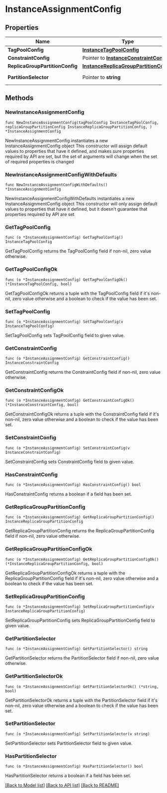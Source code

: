 # InstanceAssignmentConfig

## Properties

Name | Type | Description | Notes
------------ | ------------- | ------------- | -------------
**TagPoolConfig** | [**InstanceTagPoolConfig**](InstanceTagPoolConfig.md) |  | 
**ConstraintConfig** | Pointer to [**InstanceConstraintConfig**](InstanceConstraintConfig.md) |  | [optional] 
**ReplicaGroupPartitionConfig** | [**InstanceReplicaGroupPartitionConfig**](InstanceReplicaGroupPartitionConfig.md) |  | 
**PartitionSelector** | Pointer to **string** |  | [optional] [readonly] 

## Methods

### NewInstanceAssignmentConfig

`func NewInstanceAssignmentConfig(tagPoolConfig InstanceTagPoolConfig, replicaGroupPartitionConfig InstanceReplicaGroupPartitionConfig, ) *InstanceAssignmentConfig`

NewInstanceAssignmentConfig instantiates a new InstanceAssignmentConfig object
This constructor will assign default values to properties that have it defined,
and makes sure properties required by API are set, but the set of arguments
will change when the set of required properties is changed

### NewInstanceAssignmentConfigWithDefaults

`func NewInstanceAssignmentConfigWithDefaults() *InstanceAssignmentConfig`

NewInstanceAssignmentConfigWithDefaults instantiates a new InstanceAssignmentConfig object
This constructor will only assign default values to properties that have it defined,
but it doesn't guarantee that properties required by API are set

### GetTagPoolConfig

`func (o *InstanceAssignmentConfig) GetTagPoolConfig() InstanceTagPoolConfig`

GetTagPoolConfig returns the TagPoolConfig field if non-nil, zero value otherwise.

### GetTagPoolConfigOk

`func (o *InstanceAssignmentConfig) GetTagPoolConfigOk() (*InstanceTagPoolConfig, bool)`

GetTagPoolConfigOk returns a tuple with the TagPoolConfig field if it's non-nil, zero value otherwise
and a boolean to check if the value has been set.

### SetTagPoolConfig

`func (o *InstanceAssignmentConfig) SetTagPoolConfig(v InstanceTagPoolConfig)`

SetTagPoolConfig sets TagPoolConfig field to given value.


### GetConstraintConfig

`func (o *InstanceAssignmentConfig) GetConstraintConfig() InstanceConstraintConfig`

GetConstraintConfig returns the ConstraintConfig field if non-nil, zero value otherwise.

### GetConstraintConfigOk

`func (o *InstanceAssignmentConfig) GetConstraintConfigOk() (*InstanceConstraintConfig, bool)`

GetConstraintConfigOk returns a tuple with the ConstraintConfig field if it's non-nil, zero value otherwise
and a boolean to check if the value has been set.

### SetConstraintConfig

`func (o *InstanceAssignmentConfig) SetConstraintConfig(v InstanceConstraintConfig)`

SetConstraintConfig sets ConstraintConfig field to given value.

### HasConstraintConfig

`func (o *InstanceAssignmentConfig) HasConstraintConfig() bool`

HasConstraintConfig returns a boolean if a field has been set.

### GetReplicaGroupPartitionConfig

`func (o *InstanceAssignmentConfig) GetReplicaGroupPartitionConfig() InstanceReplicaGroupPartitionConfig`

GetReplicaGroupPartitionConfig returns the ReplicaGroupPartitionConfig field if non-nil, zero value otherwise.

### GetReplicaGroupPartitionConfigOk

`func (o *InstanceAssignmentConfig) GetReplicaGroupPartitionConfigOk() (*InstanceReplicaGroupPartitionConfig, bool)`

GetReplicaGroupPartitionConfigOk returns a tuple with the ReplicaGroupPartitionConfig field if it's non-nil, zero value otherwise
and a boolean to check if the value has been set.

### SetReplicaGroupPartitionConfig

`func (o *InstanceAssignmentConfig) SetReplicaGroupPartitionConfig(v InstanceReplicaGroupPartitionConfig)`

SetReplicaGroupPartitionConfig sets ReplicaGroupPartitionConfig field to given value.


### GetPartitionSelector

`func (o *InstanceAssignmentConfig) GetPartitionSelector() string`

GetPartitionSelector returns the PartitionSelector field if non-nil, zero value otherwise.

### GetPartitionSelectorOk

`func (o *InstanceAssignmentConfig) GetPartitionSelectorOk() (*string, bool)`

GetPartitionSelectorOk returns a tuple with the PartitionSelector field if it's non-nil, zero value otherwise
and a boolean to check if the value has been set.

### SetPartitionSelector

`func (o *InstanceAssignmentConfig) SetPartitionSelector(v string)`

SetPartitionSelector sets PartitionSelector field to given value.

### HasPartitionSelector

`func (o *InstanceAssignmentConfig) HasPartitionSelector() bool`

HasPartitionSelector returns a boolean if a field has been set.


[[Back to Model list]](../README.md#documentation-for-models) [[Back to API list]](../README.md#documentation-for-api-endpoints) [[Back to README]](../README.md)


